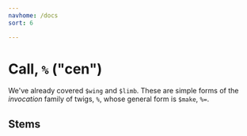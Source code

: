```yaml
---
navhome: /docs
sort: 6

---
```


# Call, `%` ("cen")

We've already covered `$wing` and `$limb`.  These are simple 
forms of the *invocation* family of twigs, `%`, whose general 
form is `$make`, `%=`.

## Stems

<list dataPreview="true" className="runes"></list>
